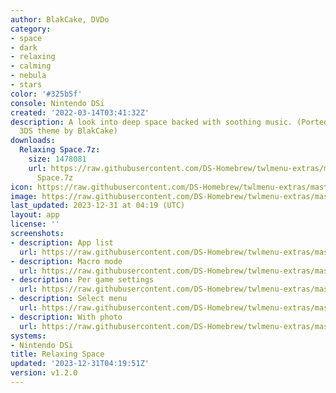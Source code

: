 ```yaml
---
author: BlakCake, DVDo
category:
- space
- dark
- relaxing
- calming
- nebula
- stars
color: '#325b5f'
console: Nintendo DSi
created: '2022-03-14T03:41:32Z'
description: A look into deep space backed with soothing music. (Ported from an old
  3DS theme by BlakCake)
downloads:
  Relaxing Space.7z:
    size: 1478081
    url: https://raw.githubusercontent.com/DS-Homebrew/twlmenu-extras/master/_nds/TWiLightMenu/dsimenu/themes/Relaxing
      Space.7z
icon: https://raw.githubusercontent.com/DS-Homebrew/twlmenu-extras/master/_nds/TWiLightMenu/dsimenu/themes/meta/Relaxing%20Space/icon.png
image: https://raw.githubusercontent.com/DS-Homebrew/twlmenu-extras/master/_nds/TWiLightMenu/dsimenu/themes/meta/Relaxing%20Space/icon.png
last_updated: 2023-12-31 at 04:19 (UTC)
layout: app
license: ''
screenshots:
- description: App list
  url: https://raw.githubusercontent.com/DS-Homebrew/twlmenu-extras/master/_nds/TWiLightMenu/dsimenu/themes/meta/Relaxing%20Space/screenshots/app-list.png
- description: Macro mode
  url: https://raw.githubusercontent.com/DS-Homebrew/twlmenu-extras/master/_nds/TWiLightMenu/dsimenu/themes/meta/Relaxing%20Space/screenshots/macro-mode.png
- description: Per game settings
  url: https://raw.githubusercontent.com/DS-Homebrew/twlmenu-extras/master/_nds/TWiLightMenu/dsimenu/themes/meta/Relaxing%20Space/screenshots/per-game-settings.png
- description: Select menu
  url: https://raw.githubusercontent.com/DS-Homebrew/twlmenu-extras/master/_nds/TWiLightMenu/dsimenu/themes/meta/Relaxing%20Space/screenshots/select-menu.png
- description: With photo
  url: https://raw.githubusercontent.com/DS-Homebrew/twlmenu-extras/master/_nds/TWiLightMenu/dsimenu/themes/meta/Relaxing%20Space/screenshots/with-photo.png
systems:
- Nintendo DSi
title: Relaxing Space
updated: '2023-12-31T04:19:51Z'
version: v1.2.0
---
```

